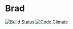 Brad
====

[![Build Status](https://secure.travis-ci.org/cice/brad.png)](http://travis-ci.org/cice/brad)
[![Code Climate](https://codeclimate.com/badge.png)](https://codeclimate.com/github/cice/brad)

